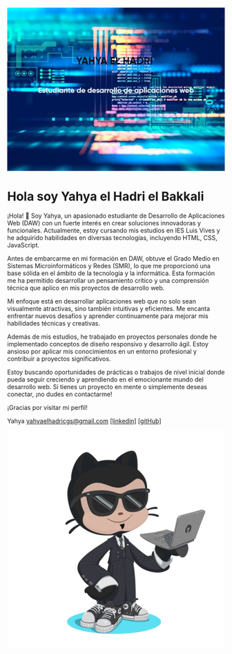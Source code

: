 ![IMAGEN](https://github.com/13elhadri/13elhadri/blob/main/WhatsApp%20Image%202023-10-09%20at%2015.31.50.jpeg)

# Hola soy Yahya el Hadri el Bakkali
¡Hola! 👋 Soy Yahya, un apasionado estudiante de Desarrollo de Aplicaciones Web (DAW) con un fuerte interés en crear soluciones innovadoras y funcionales. Actualmente, estoy cursando mis estudios en IES Luis Vives y he adquirido habilidades en diversas tecnologías, incluyendo HTML, CSS, JavaScript.

Antes de embarcarme en mi formación en DAW, obtuve el Grado Medio en Sistemas Microinformáticos y Redes (SMR), lo que me proporcionó una base sólida en el ámbito de la tecnología y la informática. Esta formación me ha permitido desarrollar un pensamiento crítico y una comprensión técnica que aplico en mis proyectos de desarrollo web.

Mi enfoque está en desarrollar aplicaciones web que no solo sean visualmente atractivas, sino también intuitivas y eficientes. Me encanta enfrentar nuevos desafíos y aprender continuamente para mejorar mis habilidades técnicas y creativas.

Además de mis estudios, he trabajado en proyectos personales donde he implementado conceptos de diseño responsivo y desarrollo ágil. Estoy ansioso por aplicar mis conocimientos en un entorno profesional y contribuir a proyectos significativos.

Estoy buscando oportunidades de prácticas o trabajos de nivel inicial donde pueda seguir creciendo y aprendiendo en el emocionante mundo del desarrollo web. Si tienes un proyecto en mente o simplemente deseas conectar, ¡no dudes en contactarme!

¡Gracias por visitar mi perfil!

Yahya
yahyaelhadricgs@gmail.com
[[linkedin]](https://www.linkedin.com/in/yahya-el-hadri-el-bakkali-669045333/)
[[gitHub]](https://github.com/13elhadri)


![octogato yahya](https://github.com/13elhadri/13elhadri/blob/main/octocat-1696596537377.png)


